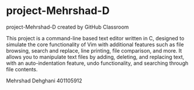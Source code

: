 # project-Mehrshad-D
project-Mehrshad-D created by GitHub Classroom

This project is a command-line based text editor written in C, designed to simulate the core functionality of Vim with additional features such as file browsing, search and replace, line printing, file comparison, and more. It allows you to manipulate text files by adding, deleting, and replacing text, with an auto-indentation feature, undo functionality, and searching through file contents.

Mehrshad Dehghani
401105912
